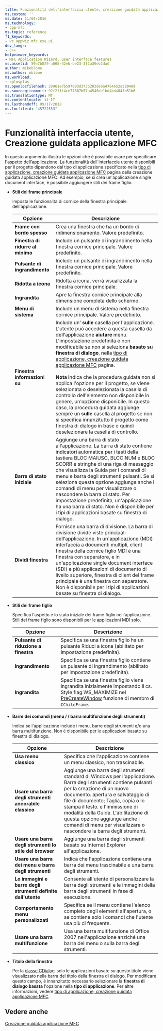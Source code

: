 ```yaml
---
title: Funzionalità dell'interfaccia utente, creazione guidata applicazione MFC | Microsoft Docs
ms.custom: ''
ms.date: 11/04/2016
ms.technology:
- cpp-mfc
ms.topic: reference
f1_keywords:
- vc.appwiz.mfc.exe.ui
dev_langs:
- C++
helpviewer_keywords:
- MFC Application Wizard, user interface features
ms.assetid: 59e7b829-a665-42eb-be23-3f2a36eb2dad
author: mikeblome
ms.author: mblome
ms.workload:
- cplusplus
ms.openlocfilehash: 29961e7b597683d3735203de9a47646b2a320469
ms.sourcegitcommit: 92f2fff4ce77387b57a4546de1bd4bd464fb51b6
ms.translationtype: MT
ms.contentlocale: it-IT
ms.lasthandoff: 09/17/2018
ms.locfileid: "45722553"
---
```

# <a name="user-interface-features-mfc-application-wizard"></a>Funzionalità interfaccia utente, Creazione guidata applicazione MFC

In questo argomento illustra le opzioni che è possibile usare per specificare l'aspetto dell'applicazione. La funzionalità dell'interfaccia utente disponibili per il progetto dipendono dal tipo di applicazione specificato nella [tipo di applicazione, creazione guidata applicazione MFC](../../mfc/reference/application-type-mfc-application-wizard.md) pagina della creazione guidata applicazione MFC. Ad esempio, se si crea un'applicazione single document interface, è possibile aggiungere stili dei frame figlio.  
  
- **Stili del frame principale**

   Imposta le funzionalità di cornice della finestra principale dell'applicazione.  
  
   |Opzione|Descrizione|  
   |------------|-----------------|  
   |**Frame con bordo spesso**|Crea una finestra che ha un bordo di ridimensionamento. Valore predefinito.|  
   |**Finestra di ridurre al minimo**|Include un pulsante di ingrandimento nella finestra cornice principale. Valore predefinito.|  
   |**Pulsante di ingrandimento**|Include un pulsante di ingrandimento nella finestra cornice principale. Valore predefinito.|  
   |**Ridotta a icona**|Ridotta a icona, verrà visualizzata la finestra cornice principale.|  
   |**Ingrandita**|Apre la finestra cornice principale alla dimensione completa dello schermo.|  
   |**Menu di sistema**|Include un menu di sistema nella finestra cornice principale. Valore predefinito.|  
   |**Finestra informazioni su**|Include un' **sulle** casella per l'applicazione. L'utente può accedere a questa casella da dell'applicazione **aiutare** menu. L'impostazione predefinita e non modificabile se non si seleziona **basato su finestra di dialogo**, nella [tipo di applicazione, creazione guidata applicazione MFC](../../mfc/reference/application-type-mfc-application-wizard.md) pagina.<br /><br /> **Nota** indica che la procedura guidata non si applica l'opzione per il progetto, se viene selezionata o deselezionata la casella di controllo dell'elemento non disponibile in genere, un'opzione disponibile. In questo caso, la procedura guidata aggiunge sempre un **sulle** casella al progetto se non si specifica innanzitutto il progetto come finestra di dialogo in base e quindi deselezionare la casella di controllo.|  
   |**Barra di stato iniziale**|Aggiunge una barra di stato all'applicazione. La barra di stato contiene indicatori automatica per i tasti della tastiera BLOC MAIUSC, BLOC NUM e BLOC SCORR e stringhe di una riga di messaggio che visualizza la Guida per i comandi di menu e barra degli strumenti pulsanti. Se si seleziona questa opzione aggiunge anche i comandi di menu per visualizzare o nascondere la barra di stato. Per impostazione predefinita, un'applicazione ha una barra di stato. Non è disponibile per i tipi di applicazioni basate su finestra di dialogo.|  
   |**Dividi finestra**|Fornisce una barra di divisione. La barra di divisione divide viste principali dell'applicazione. In un'applicazione (MDI) interfaccia a documenti multipli, client finestra della cornice figlio MDI è una finestra con separatore, e in un'applicazione single document interface (SDI) e più applicazioni di documento di livello superiore, finestra di client del frame principale è una finestra con separatore. Non è disponibile per i tipi di applicazioni basate su finestra di dialogo.|  
  
- **Stili dei frame figlio**

   Specifica l'aspetto e lo stato iniziale dei frame figlio nell'applicazione. Stili dei frame figlio sono disponibili per le applicazioni MDI solo.  
  
   |Opzione|Descrizione|  
   |------------|-----------------|  
   |**Pulsante di riduzione a finestra**|Specifica se una finestra figlio ha un pulsante Riduci a icona (abilitato per impostazione predefinita).|  
   |**Ingrandimento**|Specifica se una finestra figlio contiene un pulsante di ingrandimento (abilitato per impostazione predefinita).|  
   |**Ingrandita**|Specifica se una finestra figlio viene ingrandita inizialmente impostando il cs. Style flag WS_MAXIMIZE nel [PreCreateWindow](../../mfc/reference/cwnd-class.md#precreatewindow) funzione di membro di `CChildFrame`.|  
  
- **Barre dei comandi (menu / / barra multifunzione degli strumenti)**

   Indica se l'applicazione include i menu, barre degli strumenti e/o una barra multifunzione. Non è disponibile per le applicazioni basate su finestra di dialogo.  
  
   |Opzione|Descrizione|  
   |------------|-----------------|  
   |**Usa menu classico**|Specifica che l'applicazione contiene un menu classico, non trascinabile.|  
   |**Usare una barra degli strumenti ancorabile classico**|Aggiunge una barra degli strumenti standard di Windows per l'applicazione. Barra degli strumenti contiene pulsanti per la creazione di un nuovo documento. apertura e salvataggio di file di documento; Taglia, copia o lo stampa il testo. e l'immissione di modalità della Guida. L'abilitazione di questa opzione aggiunge anche i comandi di menu per visualizzare o nascondere la barra degli strumenti.|  
   |**Usare una barra degli strumenti lo stile del browser**|Aggiunge una barra degli strumenti basato su Internet Explorer all'applicazione.|  
   |**Usare una barra dei menu e barra degli strumenti**|Indica che l'applicazione contiene una barra dei menu trascinabile e una barra degli strumenti.|  
   |**Le immagini e barre degli strumenti definite dall'utente**|Consente all'utente di personalizzare la barra degli strumenti e le immagini della barra degli strumenti in fase di esecuzione.|  
   |**Comportamento menu personalizzati**|Specifica se il menu contiene l'elenco completo degli elementi all'apertura, o se contiene solo i comandi che l'utente usa più di frequente.|  
   |**Usare una barra multifunzione**|Usa una barra multifunzione di Office 2007 nell'applicazione anziché una barra dei menu o sulla barra degli strumenti.|  
  
- **Titolo della finestra**

   Per la [classe CDialog](../../mfc/reference/cdialog-class.md)-solo le applicazioni basate su questo titolo viene visualizzato nella barra del titolo della finestra di dialogo. Per modificare questo campo, è innanzitutto necessario selezionare la **finestra di dialogo basata** l'opzione nella **tipo di applicazione**. Per altre informazioni, vedere [tipo di applicazione, creazione guidata applicazione MFC](../../mfc/reference/application-type-mfc-application-wizard.md).  
  
## <a name="see-also"></a>Vedere anche  
 [Creazione guidata applicazione MFC](../../mfc/reference/mfc-application-wizard.md)

